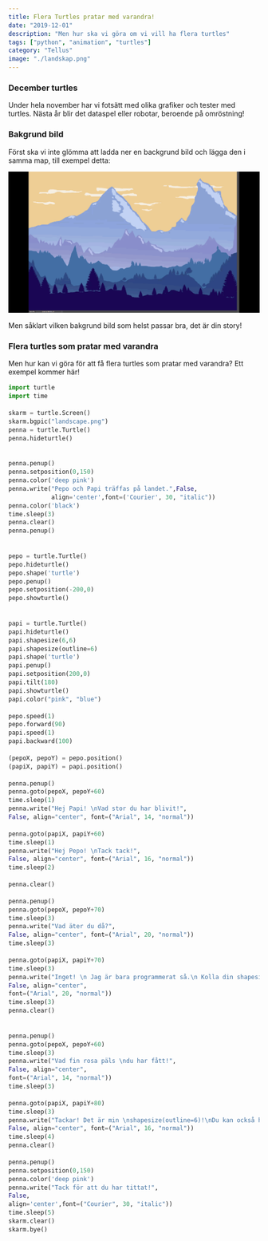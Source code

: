 ```yaml
---
title: Flera Turtles pratar med varandra!
date: "2019-12-01"
description: "Men hur ska vi göra om vi vill ha flera turtles"
tags: ["python", "animation", "turtles"]
category: "Tellus"
image: "./landskap.png"
---
```


### December turtles

Under hela november har vi fotsätt med olika grafiker och tester med turtles. Nästa år blir det dataspel eller robotar, beroende på omröstning!

### Bakgrund bild

Först ska vi inte glömma att ladda ner en backgrund bild och lägga den i samma map, till exempel detta:

![Bild på landskap](landskap.png "En landskap du kan använda")

Men såklart vilken bakgrund bild som helst passar bra, det är din story!

### Flera turtles som pratar med varandra

Men hur kan vi göra för att få flera turtles som pratar med varandra? Ett exempel kommer här!

```python
import turtle
import time

skarm = turtle.Screen()
skarm.bgpic("landscape.png")
penna = turtle.Turtle()
penna.hideturtle()


penna.penup()
penna.setposition(0,150)
penna.color('deep pink')
penna.write("Pepo och Papi träffas på landet.",False,
            align='center',font=('Courier', 30, "italic"))
penna.color('black')
time.sleep(3)
penna.clear()
penna.penup()


pepo = turtle.Turtle()
pepo.hideturtle()
pepo.shape('turtle')
pepo.penup()
pepo.setposition(-200,0)
pepo.showturtle()


papi = turtle.Turtle()
papi.hideturtle()
papi.shapesize(6,6)
papi.shapesize(outline=6)
papi.shape('turtle')
papi.penup()
papi.setposition(200,0)
papi.tilt(180)
papi.showturtle()
papi.color("pink", "blue")

pepo.speed(1)
pepo.forward(90)
papi.speed(1)
papi.backward(100)

(pepoX, pepoY) = pepo.position()
(papiX, papiY) = papi.position()

penna.penup()
penna.goto(pepoX, pepoY+60)
time.sleep(1)
penna.write("Hej Papi! \nVad stor du har blivit!",
False, align="center", font=("Arial", 14, "normal"))

penna.goto(papiX, papiY+60)
time.sleep(1)
penna.write("Hej Pepo! \nTack tack!",
False, align="center", font=("Arial", 16, "normal"))
time.sleep(2)

penna.clear()

penna.penup()
penna.goto(pepoX, pepoY+70)
time.sleep(3)
penna.write("Vad äter du då?",
False, align="center", font=("Arial", 20, "normal"))
time.sleep(3)

penna.goto(papiX, papiY+70)
time.sleep(3)
penna.write("Inget! \n Jag är bara programmerat så.\n Kolla din shapesize!",
False, align="center",
font=("Arial", 20, "normal"))
time.sleep(3)
penna.clear()


penna.penup()
penna.goto(pepoX, pepoY+60)
time.sleep(3)
penna.write("Vad fin rosa päls \ndu har fått!",
False, align="center",
font=("Arial", 14, "normal"))
time.sleep(3)

penna.goto(papiX, papiY+80)
time.sleep(3)
penna.write("Tackar! Det är min \nshapesize(outline=6)!\nDu kan också ha en!",
False, align="center", font=("Arial", 16, "normal"))
time.sleep(4)
penna.clear()

penna.penup()
penna.setposition(0,150)
penna.color('deep pink')
penna.write("Tack för att du har tittat!",
False,
align='center',font=("Courier", 30, "italic"))
time.sleep(5)
skarm.clear()
skarm.bye()
```
